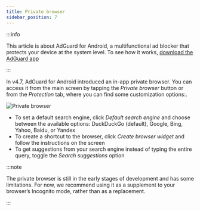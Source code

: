 ```yaml
---
title: Private browser
sidebar_position: 7
---
```


:::info

This article is about AdGuard for Android, a multifunctional ad blocker that protects your device at the system level. To see how it works, [download the AdGuard app](https://agrd.io/download-kb-adblock)

:::

In v4.7, AdGuard for Android introduced an in-app private browser. You can access it from the main screen by tapping the *Private browser* button or from the *Protection* tab, where you can find some customization options:.

![Private browser](https://cdn.adtidy.org/content/release_notes/ad_blocker/android/v4.7/agpb_en.png)


- To set a default search engine, click *Default search engine* and choose between the available options: DuckDuckGo (default), Google, Bing, Yahoo, Baidu, or Yandex
- To create a shortcut to the browser, click *Create browser widget* and follow the instructions on the screen
- To get suggestions from your search engine instead of typing the entire query, toggle the *Search suggestions* option

:::note

The private browser is still in the early stages of development and has some limitations. For now, we recommend using it as a supplement to your browser’s Incognito mode, rather than as a replacement.

:::
